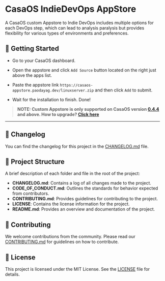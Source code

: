 # CasaOS IndieDevOps AppStore

A CasaOS custom Appstore to Indie DevOps includes multiple options for each DevOps step, which can lead to analysis paralysis but provides flexibility for various types of environments and preferences.

## 🚀 Getting Started

- Go to your CasaOS dashboard.
- Open the appstore and click `Add Source` button  located on the right just above the apps list.
- Paste the appstore link `https://casaos-appstore.paodayag.dev/linuxserver.zip` and then click `Add` to submit.

- Wait for the installation to finish. Done!

> **NOTE: Custom Appstore is only supported on CasaOS version [0.4.4](https://blog.casaos.io/blog/32.html) and above. How to upgrade? [Click here](#-how-to-upgrade-casaos)**

---

## 📜 Changelog

You can find the changelog for this project in the [CHANGELOG.md](CHANGELOG.md) file.

## 📂 Project Structure

A brief description of each folder and file in the root of the project:

- **CHANGELOG.md**: Contains a log of all changes made to the project.
- **CODE_OF_CONDUCT.md**: Outlines the standards for behavior expected from contributors.
- **CONTRIBUTING.md**: Provides guidelines for contributing to the project.
- **LICENSE**: Contains the license information for the project.
- **README.md**: Provides an overview and documentation of the project.

## 🤝 Contributing

We welcome contributions from the community. Please read our [CONTRIBUTING.md](CONTRIBUTING.md) for guidelines on how to contribute.

## 📄 License

This project is licensed under the MIT License. See the [LICENSE](LICENSE) file for details.
